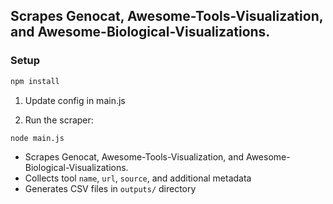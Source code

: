 ## Scrapes Genocat, Awesome-Tools-Visualization, and Awesome-Biological-Visualizations.

### Setup

```bash
npm install
````

1. Update config in main.js

2. Run the scraper:
```
node main.js
```

- Scrapes Genocat, Awesome-Tools-Visualization, and Awesome-Biological-Visualizations.
- Collects tool `name`, `url`, `source`, and additional metadata
- Generates CSV files in `outputs/` directory